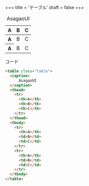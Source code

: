 +++
title = 'テーブル'
draft = false
+++

<table class="table">
  <caption>
      AsagaoUI
  </caption>
  <thead>
    <tr>
      <th>A</th>
      <th>B</th>
      <th>C</th>
    </tr>
  </thead>
  <tbody>
    <tr>
      <th>A</th>
      <td>B</td>
      <td>C</td>
    </tr>
    <tr>
      <th>A</th>
      <td>B</td>
      <td>C</td>
    </tr>
  </tbody>
</table>

コード

```html
<table class="table">
  <caption>
      AsagaoUI
  </caption>
  <thead>
    <tr>
      <th>A</th>
      <th>B</th>
      <th>C</th>
    </tr>
  </thead>
  <tbody>
    <tr>
      <th>A</th>
      <td>B</td>
      <td>C</td>
    </tr>
    <tr>
      <th>A</th>
      <td>B</td>
      <td>C</td>
    </tr>
  </tbody>
</table>
```